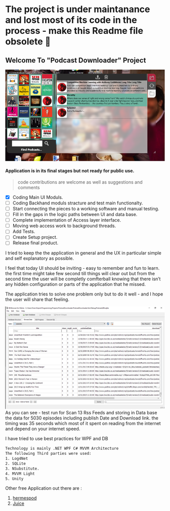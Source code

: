 # The project is under maintanance and lost most of its code in the process - make this Readme file obsolete &#x1F499;

## Welcome To "Podcast Downloader" Project
![ApplicationLook](/ApplicationLook1.png)

#### Application is in its final stages but not ready for public use.
> code contributions are welcome as well as suggestions and comments
- [x] Coding Main UI Moduls.
- [ ] Coding Backhand moduls stracture and test main functionalty.
- [ ] Start connecting the pieces to a working software and manual testing.
- [ ] Fill in the gaps in the logic paths between UI and data base.
- [ ] Complete implementation of Access layer interface.
- [ ] Moving web access work to background threads.
- [ ] Add Tests.
- [ ] Create Setup project.
- [ ] Release final product.

I tried to keep the the application in general and the UX in particular simple and self explanatory as possible.

I feel that today UI should be inviting - easy to remember and fun to learn.
the first time might take few second till things will clear out but from the second time the user will be completly comfterball knowing that there isn’t any hidden configuration or parts of the application that he missed.

The application tries to solve one problem only but to do it well - and I hope the user will share that feeling.

![Application Performance](/Perfromance_5030_From_15_Feeds_In_35_Seconds.png)
As you can see - test run for Scan 13 Rss Feeds and storing in Data base the data for 5030 episodes including publish Date and Download link.
the timing was 35 seconds which most of it spent on reading from the internet and depend on your internet speed.


I have tried to use best practices for WPF and DB 
```
Technology is mainly .NET WPF C# MVVM Architecture 
The following Third parties were used:
1. Log4Net
2. SQLite
3. NSubstitute.
4. MVVM Light
5. Unity
```
Other free Application out there are : 
1. [hermespod](http://hermespod.com/)
2. [Juice](http://juicereceiver.sourceforge.net/download/)

